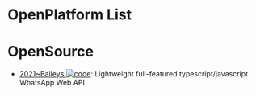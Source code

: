 # OpenPlatform List

# OpenSource

- [2021~Baileys ![code](https://ng-tech.icu/assets/code.svg)](https://github.com/adiwajshing/Baileys): Lightweight full-featured typescript/javascript WhatsApp Web API
